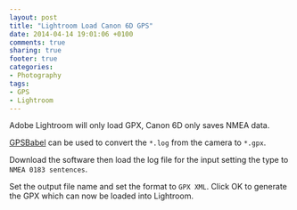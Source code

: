 ```yaml
---
layout: post
title: "Lightroom Load Canon 6D GPS"
date: 2014-04-14 19:01:06 +0100
comments: true
sharing: true
footer: true
categories: 
- Photography
tags:
- GPS
- Lightroom
---
```


Adobe Lightroom will only load GPX, Canon 6D only saves NMEA data.

[GPSBabel](http://www.gpsbabel.org/) can be used to convert the `*.log` from the camera to `*.gpx`.

Download the software then load the log file for the input setting the type to `NMEA 0183 sentences`.

Set the output file name and set the format to `GPX XML`. Click OK to generate the GPX which can now be loaded into Lightroom.
